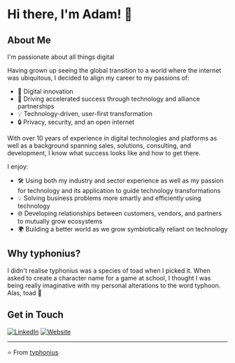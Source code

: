 # Hi there, I'm Adam! 👋

## About Me

I'm passionate about all things digital

Having grown up seeing the global transition to a world where the internet was ubiquitous, I decided to align my career to my passions of:

- 🚀 Digital innovation
- 🤝 Driving accelerated success through technology and alliance partnerships
- 💡 Technology-driven, user-first transformation
- 🔒 Privacy, security, and an open internet

With over 10 years of experience in digital technologies and platforms as well as a background spanning sales, solutions, consulting, and development, I know what success looks like and how to get there.

I enjoy:
- 🛠 Using both my industry and sector experience as well as my passion for technology and its application to guide technology transformations
- 💡 Solving business problems more smartly and efficiently using technology
- 🌐 Developing relationships between customers, vendors, and partners to mutually grow ecosystems
- 🌍 Building a better world as we grow symbiotically reliant on technology

## Why typhonius?

I didn't realise typhonius was a species of toad when I picked it. When asked to create a character name for a game at school, I thought I was being really imaginative with my personal alterations to the word typhoon. Alas, toad 🐸

## Get in Touch
[![LinkedIn](https://img.shields.io/badge/LinkedIn-0077B5?style=for-the-badge&logo=linkedin&logoColor=white)](https://www.linkedin.com/in/adamdmalone/)
[![Website](https://img.shields.io/badge/Website-000000?style=for-the-badge&logo=About.me&logoColor=white)](https://www.adammalone.net)

---

⭐️ From [typhonius](https://github.com/typhonius)

